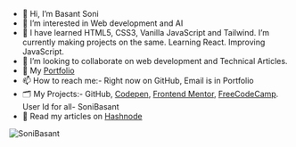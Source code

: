 - 👋 Hi, I’m Basant Soni
- 👀 I’m interested in Web development and AI
- 🌱 I have learned HTML5, CSS3, Vanilla JavaScript and Tailwind. I’m currently making projects on the same. Learning React. Improving JavaScript.
- 💞️ I’m looking to collaborate on web development and Technical Articles.
- 💼 My [Portfolio](https://sonibasant.github.io/Portfolio-Basant-Soni/portfolio.html)
- 📫 How to reach me:- Right now on GitHub, Email is in Portfolio
- 🗂️ My Projects:- GitHub, [Codepen](https://codepen.io/sonibasant), [Frontend Mentor](https://www.frontendmentor.io/profile/SoniBasant), [FreeCodeCamp](https://www.freecodecamp.org/SoniBasant). User Id for all- SoniBasant
- 📝 Read my articles on [Hashnode](https://sonibasant.hashnode.dev/)

<p align="left"><img src="https://komarev.com/ghpvc/?username=SoniBasant&color=31c9c7&style=flat" alt="SoniBasant"/></p>

<!---
SoniBasant/SoniBasant is a ✨ special ✨ repository because its `README.md` (this file) appears on your GitHub profile.
You can click the Preview link to take a look at your changes.
--->
